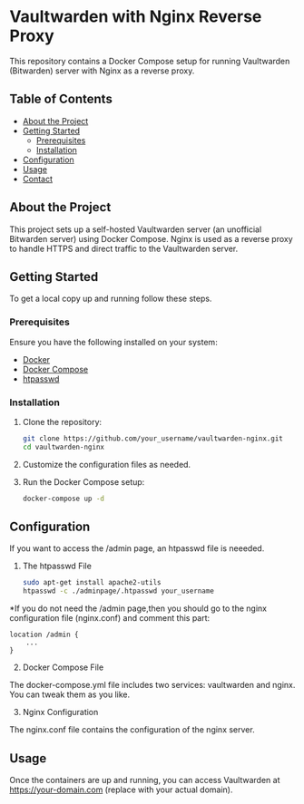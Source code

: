 # Vaultwarden with Nginx Reverse Proxy

This repository contains a Docker Compose setup for running Vaultwarden (Bitwarden) server with Nginx as a reverse proxy.

## Table of Contents

- [About the Project](#about-the-project)
- [Getting Started](#getting-started)
  - [Prerequisites](#prerequisites)
  - [Installation](#installation)
- [Configuration](#configuration)
- [Usage](#usage)
- [Contact](#contact)

## About the Project

This project sets up a self-hosted Vaultwarden server (an unofficial Bitwarden server) using Docker Compose. Nginx is used as a reverse proxy to handle HTTPS and direct traffic to the Vaultwarden server.

## Getting Started

To get a local copy up and running follow these steps.

### Prerequisites

Ensure you have the following installed on your system:
- [Docker](https://www.docker.com/get-started)
- [Docker Compose](https://docs.docker.com/compose/install/)
- [htpasswd](https://httpd.apache.org/docs/2.4/programs/htpasswd.html)

### Installation

1. Clone the repository:
   ```sh
   git clone https://github.com/your_username/vaultwarden-nginx.git
   cd vaultwarden-nginx

2. Customize the configuration files as needed.

3. Run the Docker Compose setup:
   ```sh
   docker-compose up -d

## Configuration
If you want to access the /admin page, an htpasswd file is neeeded.
1. The htpasswd File
   ```sh
   sudo apt-get install apache2-utils
   htpasswd -c ./adminpage/.htpasswd your_username

*If you do not need the /admin page,then you should go to the nginx configuration file (nginx.conf) and comment this part:

    location /admin {
        ...
    }

2. Docker Compose File

The docker-compose.yml file includes two services: vaultwarden and nginx. You can tweak them as you like.

3.  Nginx Configuration

The nginx.conf file contains the configuration of the nginx server.

## Usage
Once the containers are up and running, you can access Vaultwarden at https://your-domain.com (replace with your actual domain).

